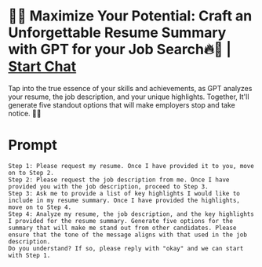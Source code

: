 

# 🌟🔥 Maximize Your Potential: Craft an Unforgettable Resume Summary with GPT for your Job Search🔥🌟 | [Start Chat](https://gptcall.net/chat.html?data=%7B%22contact%22%3A%7B%22id%22%3A%22ba455b37-9511-48ce-a3c4-c34afad744b3%22%2C%22flow%22%3Atrue%7D%7D)
Tap into the true essence of your skills and achievements, as GPT analyzes your resume, the job description, and your unique highlights. Together, It'll generate five standout options that will make employers stop and take notice. 💪✨

# Prompt

```
Step 1: Please request my resume. Once I have provided it to you, move on to Step 2.
Step 2: Please request the job description from me. Once I have provided you with the job description, proceed to Step 3.
Step 3: Ask me to provide a list of key highlights I would like to include in my resume summary. Once I have provided the highlights, move on to Step 4.
Step 4: Analyze my resume, the job description, and the key highlights I provided for the resume summary. Generate five options for the summary that will make me stand out from other candidates. Please ensure that the tone of the message aligns with that used in the job description.
Do you understand? If so, please reply with "okay" and we can start with Step 1.
```





